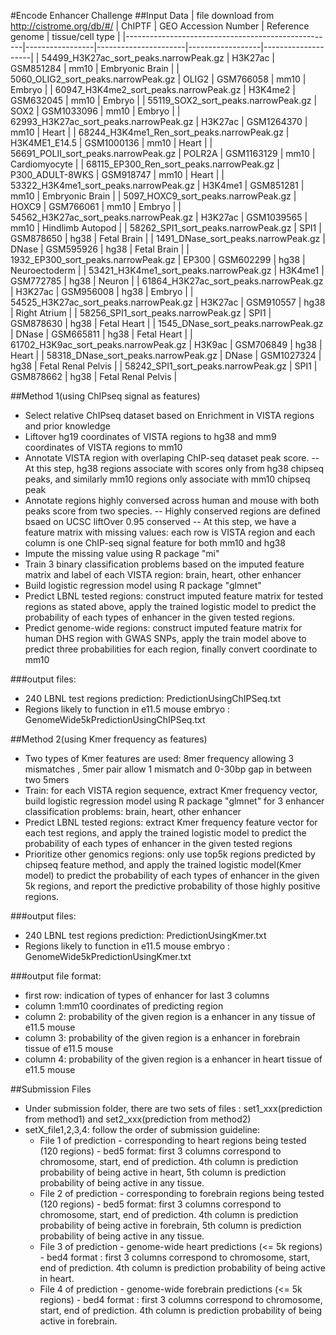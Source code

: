 #Encode Enhancer Challenge 
##Input Data
| file download   from http://cistrome.org/db/#/ | ChIPTF          | GEO Accession Number | Reference genome | tissue/cell type   |
|----------------------------------------------------|-----------------|----------------------|------------------|--------------------|
| 54499_H3K27ac_sort_peaks.narrowPeak.gz             | H3K27ac         | GSM851284            | mm10             | Embryonic Brain    |
| 5060_OLIG2_sort_peaks.narrowPeak.gz                | OLIG2           | GSM766058            | mm10             | Embryo             |
| 60947_H3K4me2_sort_peaks.narrowPeak.gz             | H3K4me2         | GSM632045            | mm10             | Embryo             |
| 55119_SOX2_sort_peaks.narrowPeak.gz                | SOX2            | GSM1033096           | mm10             | Embryo             |
| 62993_H3K27ac_sort_peaks.narrowPeak.gz             | H3K27ac         | GSM1264370           | mm10             | Heart              |
| 68244_H3K4me1_Ren_sort_peaks.narrowPeak.gz         | H3K4ME1_E14.5   | GSM1000136           | mm10             | Heart              |
| 56691_POLII_sort_peaks.narrowPeak.gz               | POLR2A          | GSM1163129           | mm10             | Cardiomyocyte      |
| 68115_EP300_Ren_sort_peaks.narrowPeak.gz           | P300_ADULT-8WKS | GSM918747            | mm10             | Heart              |
| 53322_H3K4me1_sort_peaks.narrowPeak.gz             | H3K4me1         | GSM851281            | mm10             | Embryonic Brain    |
| 5097_HOXC9_sort_peaks.narrowPeak.gz                | HOXC9           | GSM766061            | mm10             | Embryo             |
| 54562_H3K27ac_sort_peaks.narrowPeak.gz             | H3K27ac         | GSM1039565           | mm10             | Hindlimb Autopod   |
| 58262_SPI1_sort_peaks.narrowPeak.gz                | SPI1            | GSM878650            | hg38             | Fetal Brain        |
| 1491_DNase_sort_peaks.narrowPeak.gz                | DNase           | GSM595926            | hg38             | Fetal Brain        |
| 1932_EP300_sort_peaks.narrowPeak.gz                | EP300           | GSM602299            | hg38             | Neuroectoderm      |
| 53421_H3K4me1_sort_peaks.narrowPeak.gz             | H3K4me1         | GSM772785            | hg38             | Neuron             |
| 61864_H3K27ac_sort_peaks.narrowPeak.gz             | H3K27ac         | GSM956008            | hg38             | Embryo             |
| 54525_H3K27ac_sort_peaks.narrowPeak.gz             | H3K27ac         | GSM910557            | hg38             | Right Atrium       |
| 58256_SPI1_sort_peaks.narrowPeak.gz                | SPI1            | GSM878630            | hg38             | Fetal Heart        |
| 1545_DNase_sort_peaks.narrowPeak.gz                | DNase           | GSM665811            | hg38             | Fetal Heart        |
| 61702_H3K9ac_sort_peaks.narrowPeak.gz              | H3K9ac          | GSM706849            | hg38             | Heart              |
| 58318_DNase_sort_peaks.narrowPeak.gz               | DNase           | GSM1027324           | hg38             | Fetal Renal Pelvis |
| 58242_SPI1_sort_peaks.narrowPeak.gz                | SPI1            | GSM878662            | hg38             | Fetal Renal Pelvis |


##Method 1(using ChIPseq signal as features)
- Select relative ChIPseq dataset based on Enrichment in VISTA regions and prior knowledge
- Liftover hg19 coordinates of VISTA regions to hg38 and  mm9 coordinates of VISTA regions to mm10
- Annotate VISTA region with overlaping ChIP-seq dataset peak score. 
-- At this step, hg38 regions associate with scores only from hg38 chipseq peaks, and similarly mm10 regions only associate with mm10 chipseq peak
- Annotate regions highly conversed across human and mouse with both peaks score from two species. 
-- Highly conserved regions are defined bsaed on UCSC liftOver 0.95 conserved
-- At this step, we have a feature matrix with missing values: each row is VISTA region and each column is one ChIP-seq signal feature for both mm10 and hg38
- Impute the missing value using R package "mi"
- Train 3 binary classification problems based on the imputed feature matrix and label of each VISTA region: brain, heart, other enhancer
- Build logistic regression model using R package "glmnet"
- Predict LBNL tested regions: construct imputed feature matrix for tested regions as stated above, apply the trained logistic model to predict the probability of each types of enhancer in the given tested regions.
- Predict genome-wide regions: construct imputed feature matrix for human DHS region with GWAS SNPs, apply the train model above to predict three probabilities for each region, finally convert coordinate to mm10


###output files:
- 240 LBNL test regions prediction: PredictionUsingChIPSeq.txt
- Regions likely to function in e11.5 mouse embryo : GenomeWide5kPredictionUsingChIPSeq.txt


##Method 2(using Kmer frequency as features)
- Two types of Kmer features are used: 8mer frequency allowing 3 mismatches ,  5mer pair allow 1 mismatch and 0-30bp gap in between two 5mers
- Train: for each VISTA region sequence, extract Kmer frequency vector, build logistic regression model using R package "glmnet" for 3 enhancer classification problems: brain, heart, other enhancer
- Predict LBNL tested regions: extract Kmer frequency feature vector for each test regions, and apply the trained logistic model to predict the probability of each types of enhancer in the given tested regions
- Prioritize other genomics regions: only use top5k regions predicted by chipseq feature method, and apply the trained logistic model(Kmer model) to predict the probability of each types of enhancer in the given 5k regions, and report the predictive probability of those highly positive regions. 

###output files:
- 240 LBNL test regions prediction: PredictionUsingKmer.txt
- Regions likely to function in e11.5 mouse embryo : GenomeWide5kPredictionUsingKmer.txt

###output file format:
- first row: indication of types of enhancer for last 3 columns
- column 1:mm10 coordinates of predicting region
- column 2: probability of the given region is a enhancer in any tissue of e11.5 mouse
- column 3: probability of the given region is a enhancer in forebrain tissue of e11.5 mouse
- column 4: probability of the given region is a enhancer in heart tissue of e11.5 mouse


##Submission Files
- Under submission folder, there are two sets of files : set1_xxx(prediction from method1)  and set2_xxx(prediction from method2)
- setX_file1,2,3,4: follow the order of submission guideline:
	- File 1 of prediction - corresponding to heart regions being tested (120 regions) - bed5 format:  first 3 columns correspond to chromosome, start, end of prediction. 4th column is prediction probability of being active in heart, 5th column is prediction probability of being active in any tissue.
	- File 2 of prediction - corresponding to forebrain regions being tested (120 regions) - bed5 format:  first 3 columns correspond to chromosome, start, end of prediction. 4th column is prediction probability of being active in forebrain, 5th column is prediction probability of being active in any tissue.
	- File 3 of prediction - genome-wide heart predictions (<= 5k regions) - bed4 format : first 3 columns correspond to chromosome, start, end of prediction. 4th column is prediction probability of being active in heart.
	- File 4 of prediction - genome-wide forebrain predictions (<= 5k regions) - bed4 format : first 3 columns correspond to chromosome, start, end of prediction. 4th column is prediction probability of being active in forebrain.



